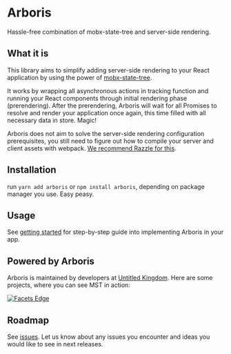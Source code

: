 # Arboris

Hassle-free combination of mobx-state-tree and server-side rendering.

## What it is

This library aims to simplify adding server-side rendering to your React application by using the power of [mobx-state-tree](https://github.com/mobxjs/mobx-state-tree).

It works by wrapping all asynchronous actions in tracking function and running your React components through initial rendering phase (prerendering). After the prerendering, Arboris will wait for all Promises to resolve and render your application once again, this time filled with all necessary data in store. Magic!

Arboris does not aim to solve the server-side rendering configuration prerequisites, you still need to figure out how to compile your server and client assets with webpack. [We recommend Razzle for this](https://github.com/jaredpalmer/razzle).

## Installation

run `yarn add arboris` or `npm install arboris`, depending on package manager you use. Easy peasy.

## Usage

See [getting started](https://github.com/d4rky-pl/arboris/wiki/Getting-started) for step-by-step guide into implementing Arboris in your app.

## Powered by Arboris

Arboris is maintained by developers at [Untitled Kingdom](https://untitledkingdom.com). 
Here are some projects, where you can see MST in action:

<a href="https://facets.org/edge" target="_blank"><img src="https://facets.org/edge/public/icon.png" title="Facets Edge"></a>

## Roadmap

See [issues](https://github.com/d4rky-pl/arboris/issues).
Let us know about any issues you encounter and ideas you would like to see in next releases.  